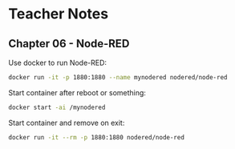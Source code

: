 # Teacher Notes

## Chapter 06 - Node-RED

Use docker to run Node-RED:

```bash
docker run -it -p 1880:1880 --name mynodered nodered/node-red
```

Start container after reboot or something:

```bash
docker start -ai /mynodered
```

Start container and remove on exit:

```bash
docker run -it --rm -p 1880:1880 nodered/node-red

```